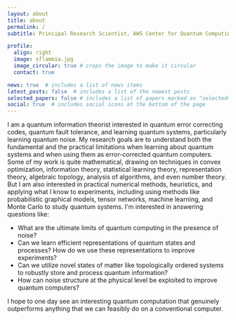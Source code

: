 ```yaml
---
layout: about
title: about
permalink: /
subtitle: Principal Research Scientist, AWS Center for Quantum Computing

profile:
  align: right
  image: sflammia.jpg
  image_circular: true # crops the image to make it circular
  contact: true

news: true  # includes a list of news items
latest_posts: false  # includes a list of the newest posts
selected_papers: false # includes a list of papers marked as "selected={true}"
social: true  # includes social icons at the bottom of the page
---
```


I am a quantum information theorist interested in quantum error correcting codes, quantum fault tolerance, and learning quantum systems, particularly learning quantum noise. 
My research goals are to understand both the fundamental and the practical limitations when learning about quantum systems and when using them as error-corrected quantum computers. 
Some of my work is quite mathematical, drawing on techniques in convex optimization, information theory, statistical learning theory, representation theory, algebraic topology, analysis of algorithms, and even number theory. 
But I am also interested in practical numerical methods, heuristics, and applying what I know to experiments, including using methods like probabilistic graphical models, tensor networks, machine learning, and Monte Carlo to study quantum systems. 
I'm interested in answering questions like:

- What are the ultimate limits of quantum computing in the presence of noise? 
- Can we learn efficient representations of quantum states and processes? How do we use these representations to improve experiments?
- Can we utilize novel states of matter like topologically ordered systems to robustly store and process quantum information? 
- How can noise structure at the physical level be exploited to improve quantum computers?

I hope to one day see an interesting quantum computation that genuinely outperforms anything that we can feasibly do on a conventional computer. 
